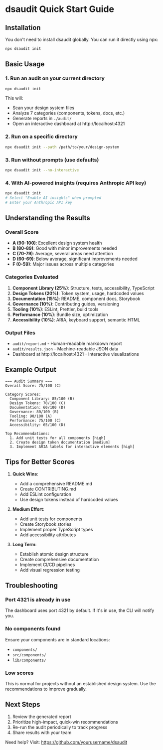 # dsaudit Quick Start Guide

## Installation

You don't need to install dsaudit globally. You can run it directly using npx:

```bash
npx dsaudit init
```

## Basic Usage

### 1. Run an audit on your current directory

```bash
npx dsaudit init
```

This will:
- Scan your design system files
- Analyze 7 categories (components, tokens, docs, etc.)
- Generate reports in `./audit/`
- Open an interactive dashboard at http://localhost:4321

### 2. Run on a specific directory

```bash
npx dsaudit init --path /path/to/your/design-system
```

### 3. Run without prompts (use defaults)

```bash
npx dsaudit init --no-interactive
```

### 4. With AI-powered insights (requires Anthropic API key)

```bash
npx dsaudit init
# Select "Enable AI insights" when prompted
# Enter your Anthropic API key
```

## Understanding the Results

### Overall Score
- **A (90-100)**: Excellent design system health
- **B (80-89)**: Good with minor improvements needed
- **C (70-79)**: Average, several areas need attention
- **D (60-69)**: Below average, significant improvements needed
- **F (0-59)**: Major issues across multiple categories

### Categories Evaluated

1. **Component Library (25%)**: Structure, tests, accessibility, TypeScript
2. **Design Tokens (20%)**: Token system, usage, hardcoded values
3. **Documentation (15%)**: README, component docs, Storybook
4. **Governance (10%)**: Contributing guides, versioning
5. **Tooling (10%)**: ESLint, Prettier, build tools
6. **Performance (10%)**: Bundle size, optimization
7. **Accessibility (10%)**: ARIA, keyboard support, semantic HTML

### Output Files

- `audit/report.md` - Human-readable markdown report
- `audit/results.json` - Machine-readable JSON data
- Dashboard at http://localhost:4321 - Interactive visualizations

## Example Output

```
=== Audit Summary ===
Overall Score: 75/100 (C)

Category Scores:
  Component Library: 85/100 (B)
  Design Tokens: 70/100 (C)
  Documentation: 60/100 (D)
  Governance: 80/100 (B)
  Tooling: 90/100 (A)
  Performance: 75/100 (C)
  Accessibility: 65/100 (D)

Top Recommendations:
  1. Add unit tests for all components [high]
  2. Create design token documentation [medium]
  3. Implement ARIA labels for interactive elements [high]
```

## Tips for Better Scores

1. **Quick Wins**:
   - Add a comprehensive README.md
   - Create CONTRIBUTING.md
   - Add ESLint configuration
   - Use design tokens instead of hardcoded values

2. **Medium Effort**:
   - Add unit tests for components
   - Create Storybook stories
   - Implement proper TypeScript types
   - Add accessibility attributes

3. **Long Term**:
   - Establish atomic design structure
   - Create comprehensive documentation
   - Implement CI/CD pipelines
   - Add visual regression testing

## Troubleshooting

### Port 4321 is already in use
The dashboard uses port 4321 by default. If it's in use, the CLI will notify you.

### No components found
Ensure your components are in standard locations:
- `components/`
- `src/components/`
- `lib/components/`

### Low scores
This is normal for projects without an established design system. Use the recommendations to improve gradually.

## Next Steps

1. Review the generated report
2. Prioritize high-impact, quick-win recommendations
3. Re-run the audit periodically to track progress
4. Share results with your team

Need help? Visit: https://github.com/yourusername/dsaudit
